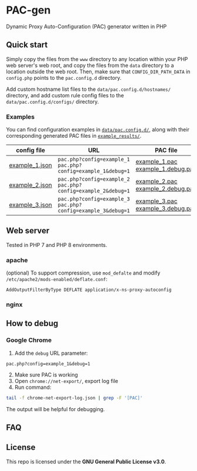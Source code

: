# PAC-gen

Dynamic Proxy Auto-Configuration (PAC) generator written in PHP

## Quick start

Simply copy the files from the `www` directory to any location within your PHP web server's web root, and copy the files from the `data` directory to a location outside the web root. Then, make sure that `CONFIG_DIR_PATH_DATA` in `config.php` points to the `pac.config.d` directory.

Add custom hostname list files to the `data/pac.config.d/hostnames/` directory, and add custom rule config files to the `data/pac.config.d/configs/` directory.

### Examples

You can find configuration examples in [`data/pac.config.d/`](./data/pac.config.d/), along with their corresponding generated PAC files in [`example_results/`](./example_results/).

| config file                        | URL                                                              | PAC file                                                                     |
| ---------------------------------- | ---------------------------------------------------------------- | ---------------------------------------------------------------------------- |
| [example_1.json][config_example_1] | `pac.php?config=example_1`<br>`pac.php?config=example_1&debug=1` | [example_1.pac][pac_example_1]<br>[example_1.debug.pac][pac_example_1_debug] |
| [example_2.json][config_example_2] | `pac.php?config=example_2`<br>`pac.php?config=example_2&debug=1` | [example_2.pac][pac_example_2]<br>[example_2.debug.pac][pac_example_2_debug] |
| [example_3.json][config_example_3] | `pac.php?config=example_3`<br>`pac.php?config=example_3&debug=1` | [example_3.pac][pac_example_3]<br>[example_3.debug.pac][pac_example_3_debug] |

[config_example_1]: ./data/pac.config.d/configs/example_1.json
[config_example_2]: ./data/pac.config.d/configs/example_2.json
[config_example_3]: ./data/pac.config.d/configs/example_3.json
[pac_example_1]: ./example_results/example_1.pac
[pac_example_1_debug]: ./example_results/example_1.debug.pac
[pac_example_2]: ./example_results/example_2.pac
[pac_example_2_debug]: ./example_results/example_2.debug.pac
[pac_example_3]: ./example_results/example_3.pac
[pac_example_3_debug]: ./example_results/example_3.debug.pac

## Web server

Tested in PHP 7 and PHP 8 environments.

### apache

(optional) To support compression, use `mod_defalte` and modify `/etc/apache2/mods-enabled/deflate.conf`:

```text
AddOutputFilterByType DEFLATE application/x-ns-proxy-autoconfig
```

### nginx

## How to debug

### Google Chrome

1. Add the `debug` URL parameter:

```text
pac.php?config=example_1&debug=1
```

2. Make sure PAC is working
3. Open `chrome://net-export/`, export log file
4. Run command:

```bash
tail -f chrome-net-export-log.json | grep -F '[PAC]'
```

The output will be helpful for debugging.

## FAQ

## License

This repo is licensed under the **GNU General Public License v3.0**.
